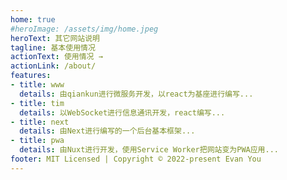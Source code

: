 ```yaml
---
home: true
#heroImage: /assets/img/home.jpeg
heroText: 其它网站说明
tagline: 基本使用情况
actionText: 使用情况 →
actionLink: /about/
features:
- title: www
  details: 由qiankun进行微服务开发，以react为基座进行编写...
- title: tim
  details: 以WebSocket进行信息通讯开发，react编写...
- title: next
  details: 由Next进行编写的一个后台基本框架...
- title: pwa
  details: 由Nuxt进行开发，使用Service Worker把网站变为PWA应用...
footer: MIT Licensed | Copyright © 2022-present Evan You
---
```


